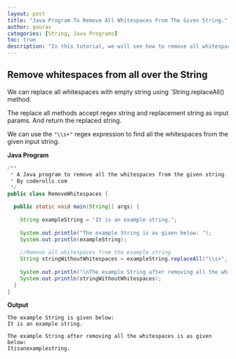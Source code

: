 ```yaml
---
layout: post  
title: "Java Program To Remove All Whitespaces From The Given String."  
author: gaurav  
categories: [String, Java Programs]  
toc: true
description: "In this tutorial, we will see how to remove all whitespaces from the given String."
---
```


## Remove whitespaces from all over the String

We can replace all whitespaces with empty string using `String.replaceAll() method. 

The replace all methods accept regex string and replacement string as input params. And return the replaced string.

We can use the `"\\s+"` regex expression to find all the whitespaces from the given input string. 

**Java Program**

```java
/**
 * A Java program to remove all the whitespaces from the given string.
 * By coderolls.com
 */
public class RemoveWhitespaces {

  public static void main(String[] args) {
  
    String exampleString = "It is an example string.";
    
    System.out.println("The example String is as given below: ");
    System.out.println(exampleString);
    
    //Remove all whitespaces from the example string
    String stringWithoutWhitespaces = exampleString.replaceAll("\\s+", "");
    
    System.out.println("\nThe example String after removing all the whitespaces is as given below: ");
    System.out.println(stringWithoutWhitespaces);
  }
}
```

**Output**

```
The example String is given below: 
It is an example string.

The example String after removing all the whitespaces is as given below: 
Itisanexamplestring.
```
